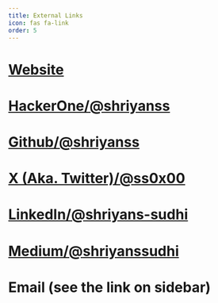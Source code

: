 ```yaml
---
title: External Links
icon: fas fa-link
order: 5
---
```

# [Website](https://www.ss0x00.in)
# <i class="fa-solid fa-h"></i> <a href="https://hackerone.com/shriyanss" target="_blank">HackerOne/@shriyanss</a>
# <i class="fa-brands fa-github"></i> <a href="https://github.com/shriyanss" target="_blank">Github/@shriyanss</a>
# <i class="fa-brands fa-x-twitter"></i> <a href="https://twitter.com/ss0x00" target="_blank">X (Aka. Twitter)/@ss0x00</a>
# <i class="fa-brands fa-linkedin"></i> <a href="https://linkedin.com/in/shriyans-sudhi" target="_blank">LinkedIn/@shriyans-sudhi</a>
# <i class="fa-brands fa-medium"></i> <a href="https://shriyanssudhi.medium.com" target="_blank">Medium/@shriyanssudhi</a>
# <i class="fa-regular fa-envelope"></i> Email (see the link on sidebar)